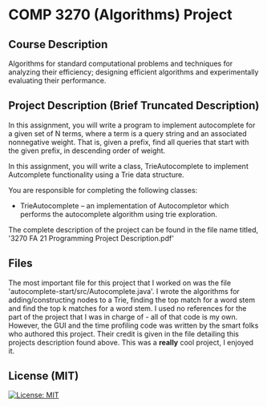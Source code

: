 # COMP 3270 (Algorithms) Project

## Course Description
Algorithms for standard computational problems and techniques for analyzing their efficiency; designing efficient algorithms and experimentally evaluating their performance.

## Project Description (Brief Truncated Description)
In this assignment, you will write a program to implement autocomplete for a given set of N terms, where a term is a query string and an associated nonnegative weight. That is, given a prefix, find all queries that start with the given prefix, in descending order of weight.

In this assignment, you will write a class, TrieAutocomplete to implement Autcomplete functionality using a Trie data structure.

You are responsible for completing the following classes:
   * TrieAutocomplete – an implementation of Autocompletor which performs the autocomplete algorithm using trie exploration.

The complete description of the project can be found in the file name titled, '3270 FA 21 Programming Project Description.pdf'

## Files
The most important file for this project that I worked on was the file 'autocomplete-start/src/Autocomplete.java'. I wrote the algorithms for adding/constructing nodes to a Trie, finding the top match for a word stem and find the top k matches for a word stem. I used no references for the part of the project that I was in charge of - all of that code is my own. However, the GUI and the time profiling code was written by the smart folks who authored this project. Their credit is given in the file detailing this projects description found above. This was a **really** cool project, I enjoyed it.

## License (MIT)
[![License: MIT](https://img.shields.io/badge/License-MIT-yellow.svg)](https://opensource.org/licenses/MIT)
